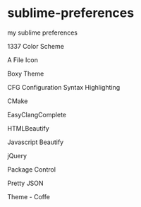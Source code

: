 # sublime-preferences
my sublime preferences

1337 Color Scheme

A File Icon

Boxy Theme

CFG Configuration Syntax Highlighting

CMake

EasyClangComplete

HTMLBeautify

Javascript Beautify

jQuery

Package Control

Pretty JSON

Theme - Coffe
